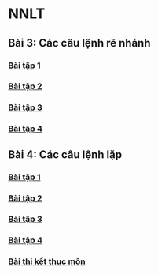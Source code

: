 # NNLT
## Bài 3: Các câu lệnh rẽ nhánh
### [Bài tập 1](https://www.jdoodle.com/embed/v0/5GFX)
### [Bài tập 2](https://www.jdoodle.com/embed/v0/5GG8)
### [Bài tập 3](https://www.jdoodle.com/embed/v0/5GGc)
### [Bài tập 4](https://www.jdoodle.com/embed/v0/5GGe)

## Bài 4: Các câu lệnh lặp
### [Bài tập 1](https://www.jdoodle.com/embed/v0/5GGi)
### [Bài tập 2](https://www.jdoodle.com/embed/v0/5GGm)
### [Bài tập 3](https://www.jdoodle.com/embed/v0/5GGr)
### [Bài tập 4](https://www.jdoodle.com/embed/v0/5GGt)
### [Bài thi kết thuc môn](https://www.jdoodle.com/c-online-compiler/)
